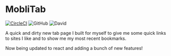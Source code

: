 # MobliTab

[![CircleCI](https://circleci.com/gh/MobliMic/MobliTab/tree/master.svg?style=svg)](https://circleci.com/gh/MobliMic/MobliTab/tree/master)
![GitHub](https://img.shields.io/github/license/moblimic/moblitab?style=flat-square)
![David](https://img.shields.io/david/moblimic/moblitab?style=flat-square)

A quick and dirty new tab page I built for myself to give me some quick links to sites I like and to show me my most recent bookmarks.

Now being updated to react and adding a bunch of new features! 